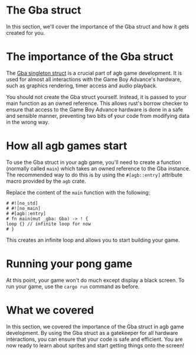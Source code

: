 # The Gba struct

In this section, we'll cover the importance of the Gba struct and how it gets created for you.

# The importance of the Gba struct

The [Gba singleton struct](https://docs.rs/agb/latest/agb/struct.Gba.html) is a crucial part of agb game development.
It is used for almost all interactions with the Game Boy Advance's hardware, such as graphics rendering, timer access and audio playback.

You should not create the Gba struct yourself. Instead, it is passed to your main function as an owned reference.
This allows rust's borrow checker to ensure that access to the Game Boy Advance hardware is done in a safe and sensible manner, preventing two bits of your code from modifying data in the wrong way.

# How all agb games start

To use the Gba struct in your agb game, you'll need to create a function (normally called `main`) which takes an owned reference to the Gba instance.
The recommended way to do this is by using the `#[agb::entry]` attribute macro provided by the `agb` crate.

Replace the content of the `main` function with the following:

```rust,ignore
# #![no_std]
# #![no_main]
# #[agb::entry]
# fn main(mut _gba: Gba) -> ! {
loop {} // infinite loop for now
# }
```

This creates an infinite loop and allows you to start building your game.

# Running your pong game

At this point, your game won't do much except display a black screen. To run your game, use the `cargo run` command as before.

# What we covered

In this section, we covered the importance of the Gba struct in agb game development.
By using the Gba struct as a gatekeeper for all hardware interactions, you can ensure that your code is safe and efficient.
You are now ready to learn about sprites and start getting things onto the screen!